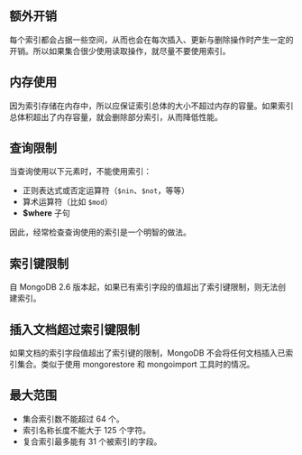 ## 额外开销  

每个索引都会占据一些空间，从而也会在每次插入、更新与删除操作时产生一定的开销。所以如果集合很少使用读取操作，就尽量不要使用索引。  

## 内存使用  

因为索引存储在内存中，所以应保证索引总体的大小不超过内存的容量。如果索引总体积超出了内存容量，就会删除部分索引，从而降低性能。  

## 查询限制  

当查询使用以下元素时，不能使用索引：  

- 正则表达式或否定运算符（`$nin`、`$not`，等等）  
- 算术运算符（比如 `$mod`）  
- **$where** 子句

因此，经常检查查询使用的索引是一个明智的做法。  

## 索引键限制  

自 MongoDB 2.6 版本起，如果已有索引字段的值超出了索引键限制，则无法创建索引。  

## 插入文档超过索引键限制

如果文档的索引字段值超出了索引键的限制，MongoDB 不会将任何文档插入已索引集合。类似于使用 mongorestore 和 mongoimport 工具时的情况。   


## 最大范围  

- 集合索引数不能超过 64 个。  
- 索引名称长度不能大于 125 个字符。  
- 复合索引最多能有 31 个被索引的字段。  
